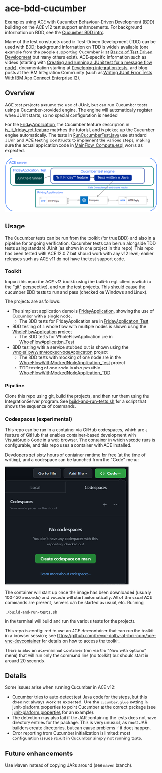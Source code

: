 # ace-bdd-cucumber
Examples using ACE with Cucumber Behaviour-Driven Development (BDD) building on the ACE v12
test support enhancements. For background information on BDD, see the [Cucumber BDD intro](https://cucumber.io/docs/bdd/).

Many of the test constructs used in Test-Driven Development (TDD) can be used with BDD; background
information on TDD is widely available (one example from the people supporting Cucumber is at
[Basics of Test Driven Development](https://smartbear.com/blog/basics-of-test-driven-development-tdd/)
but many others exist). ACE-specific information such as videos (starting with 
[Creating and running a JUnit test for a message flow node](https://www.youtube.com/watch?v=jwnKvcUcX30&t=0s)),
documentation starting at [Developing integration tests](https://www.ibm.com/docs/en/app-connect/12.0?topic=solutions-developing-integration-tests), 
and blog posts at the IBM Integration Community (such as
[Writing JUnit Error Tests With IBM App Connect Enterprise 12](https://community.ibm.com/community/user/integration/blogs/graham-haxby/2021/07/01/writing-juint-error-tests-with-ace)).

## Overview

ACE test projects assume the use of JUnit, but can run Cucumber tests using a Cucumber-provided engine.
The engine will automatically register when JUnit starts, so no special configuration is needed.

For the [FridayApplication](FridayApplication/README.md), the Cucumber feature description in 
[is_it_friday_yet.feature](FridayApplication_Test/src/main/resources/bdd/cucumber/is_it_friday_yet.feature) 
matches the tutorial, and is picked up the Cucumber engine automatically. 
The tests in [RunCucumberTest.java](FridayApplication_Test/src/main/java/bdd/cucumber/RunCucumberTest.java) use standard 
JUnit and ACE testing constructs to implement the various steps, making sure the actual application code in 
[MainFlow_Compute.esql](FridayApplication/MainFlow_Compute.esql) works as expected.

![BDD overview](FridayApplication/bdd-overview.png)


## Usage 

The Cucumber tests can be run from the toolkit (for true BDD) and also in a pipeline for ongoing verification. 
Cucumber tests can be run alongside TDD tests using standard JUnit (as shown in one project in this repo). This
repo has been tested with ACE 12.0.7 but should work with any v12 level; earlier releases such as ACE v11 do
not have the test support code.

### Toolkit

Import this repo the ACE v12 toolkit using the built-in egit client (switch to the "git" perspective), and 
run the test projects. This should cause the cucumber BDD tests to run and pass (checked on Windows and Linux).

The projects are as follows:

- The simplest application demo is [FridayApplication](FridayApplication/README.md), showing the use of Cucumber with a single node.
    - The BDD tests for FridayApplication are in [FridayApplication_Test](FridayApplication_Test/README.md)
- BDD testing of a whole flow with multiple nodes is shown using the [WholeFlowApplication](WholeFlowApplication/README.md) project
    - The BDD tests for WholeFlowApplication are in [WholeFlowApplication_Test](WholeFlowApplication_Test/README.md)
- BDD testing with a service stubbed out is shown using the [WholeFlowWithMockedNodeApplication](WholeFlowWithMockedNodeApplication/README.md) project
    - The BDD tests with mocking of one node are in the [WholeFlowWithMockedNodeApplication_Test](WholeFlowWithMockedNodeApplication_Test/README.md) project
    - TDD testing of one node is also possible [WholeFlowWithMockedNodeApplication_TDD](WholeFlowWithMockedNodeApplication_TDD/README.md)

### Pipeline

Clone this repo using git, build the projects, and then run them using the IntegrationServer program.
See [build-and-run-tests.sh](build-and-run-tests.sh) for a script that shows the sequence of commands.

### Codespaces (experimental)

This repo can be run in a container via GitHub codespaces, which are a feature of GitHub that enables 
container-based development with VisualStudio Code in a web browser. The container in which vscode
runs is configurable, and this repo uses a container with ACE installed.

Developers get sixty hours of container runtime for free (at the time of writing), and a codespace can be launched from the "Code" menu:

![Codespaces launch](/.devcontainer/codespaces-launch.png)

The container will start up once the image has been downloaded (usually 100-150 seconds)
and vscode will start automatically. All of the usual ACE commands are present, servers
can be started as usual, etc. Running
```
./build-and-run-tests.sh
```
in the terminal will build and run the various tests for the projects.

This repo is configured to use an ACE devcontainer that can run the toolkit in a browser 
session; see https://github.com/trevor-dolby-at-ibm-com/ace-vnc-devcontainer for details on
how to access the toolkit.

There is also an ace-minimal container (run via the "New with options" menu) that will run only
the command line (no toolkit) but should start in around 20 seconds.

## Details

Some issues arise when running Cucumber in ACE v12:

- Cucumber tries to auto-detect test Java code for the steps, but this does not always work as expected. Use the `cucumber.glue` setting in junit-platform.properties to point Cucumber at the correct package (see [junit-platform.properties](FridayApplication_Test/src/main/resources/junit-platform.properties) for an example).
- The detection may also fail if the JAR containing the tests does not have directory entries for the package. This is very unusual, as most JAR builders create directories, but can cause problems if it does happen.
- Error reporting from Cucumber initialization is limited; most configuration issues result in Cucumber simply not running tests.

## Future enhancements

Use Maven instead of copying JARs around (see `maven` branch).
